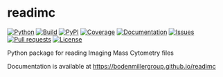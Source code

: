 # readimc

<a href="#"><img alt="Python" src="https://img.shields.io/pypi/pyversions/readimc" /></a>
<a href="https://github.com/BodenmillerGroup/readimc/actions/workflows/build.yml" alt="Build"><img alt="Build" src="https://img.shields.io/github/workflow/status/BodenmillerGroup/readimc/build?label=build" /></a>
<a href="https://pypi.org/project/readimc" alt="PyPI"><img alt="PyPI" src="https://img.shields.io/pypi/v/readimc" /></a>
<a href="#"><img alt="Coverage" src="https://img.shields.io/codecov/c/github/BodenmillerGroup/readimc" /></a>
<a href="https://bodenmillergroup.github.io/readimc" alt="Documentation"><img alt="Documentation" src="https://img.shields.io/github/workflow/status/BodenmillerGroup/readimc/docs?label=docs" /></a>
<a href="https://github.com/BodenmillerGroup/readimc/issues" alt="Issues"><img alt="Issues" src="https://img.shields.io/github/issues/BodenmillerGroup/readimc" /></a>
<a href="https://github.com/BodenmillerGroup/readimc/pulls" alt="Pull requests"><img alt="Pull requests" src="https://img.shields.io/github/issues-pr/BodenmillerGroup/readimc" /></a>
<a href="https://github.com/BodenmillerGroup/readimc/blob/main/LICENSE" alt="License"><img alt="License" src="https://img.shields.io/github/license/BodenmillerGroup/readimc" /></a>

Python package for reading Imaging Mass Cytometry files

Documentation is available at https://bodenmillergroup.github.io/readimc
